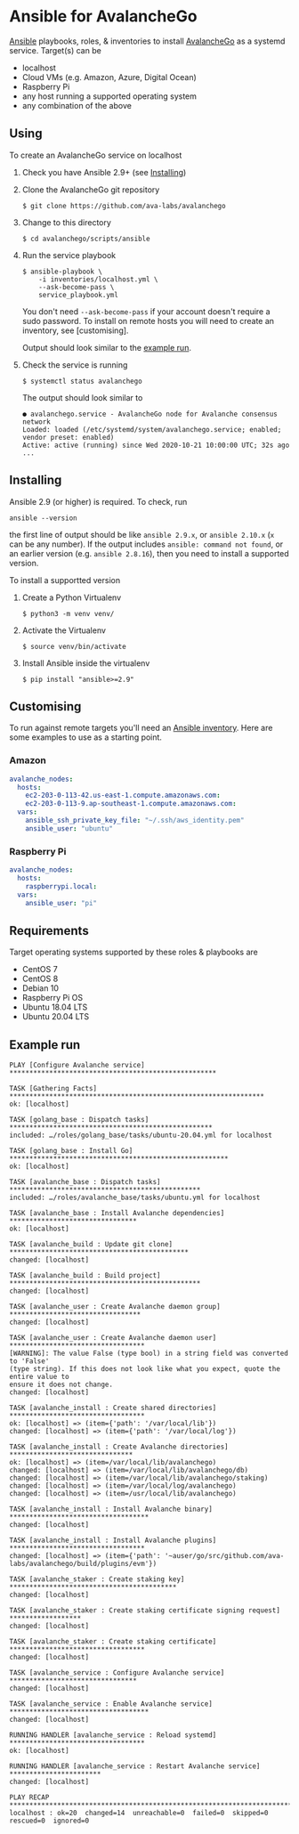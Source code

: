 # Ansible for AvalancheGo

[Ansible](https://ansible.com) playbooks, roles, & inventories to install
[AvalancheGo](https://github.com/ava-labs/avalanchego) as a systemd service.
Target(s) can be

- localhost
- Cloud VMs (e.g. Amazon, Azure, Digital Ocean)
- Raspberry Pi
- any host running a supported operating system
- any combination of the above


## Using

To create an AvalancheGo service on localhost

1. Check you have Ansible 2.9+ (see [Installing](#installing))
2. Clone the AvalancheGo git repository
    ```
    $ git clone https://github.com/ava-labs/avalanchego
    ```

3. Change to this directory
    ```
    $ cd avalanchego/scripts/ansible
    ```

4. Run the service playbook
    ```
    $ ansible-playbook \
        -i inventories/localhost.yml \
        --ask-become-pass \
        service_playbook.yml
    ```

   You don't need `--ask-become-pass` if your account doesn't require a sudo
   password. To install on remote hosts you will need to create an inventory,
   see [customising].

   Output should look similar to the [example run](#example-run).

5. Check the service is running
    ```
    $ systemctl status avalanchego
    ```

    The output should look similar to
    ```
    ● avalanchego.service - AvalancheGo node for Avalanche consensus network
    Loaded: loaded (/etc/systemd/system/avalanchego.service; enabled; vendor preset: enabled)
    Active: active (running) since Wed 2020-10-21 10:00:00 UTC; 32s ago
    ...
    ```


## Installing

Ansible 2.9 (or higher) is required. To check, run

```
ansible --version
```

the first line of output should be like `ansible 2.9.x`, or `ansible 2.10.x`
(`x` can be any number). If the output includes `ansible: command not found`,
or an earlier version (e.g. `ansible 2.8.16`), then you need to install a
supported version.

To install a supportted version

1. Create a Python Virtualenv
    ```
    $ python3 -m venv venv/
    ```

2. Activate the Virtualenv
    ```
    $ source venv/bin/activate
    ```

4. Install Ansible inside the virtualenv
    ```
    $ pip install "ansible>=2.9"
    ```


## Customising

To run against remote targets you'll need an [Ansible inventory](https://docs.ansible.com/ansible/latest/user_guide/intro_inventory.html#inventory-basics-formats-hosts-and-groups).
Here are some examples to use as a starting point.

### Amazon

```yaml
avalanche_nodes:
  hosts:
    ec2-203-0-113-42.us-east-1.compute.amazonaws.com:
    ec2-203-0-113-9.ap-southeast-1.compute.amazonaws.com:
  vars:
    ansible_ssh_private_key_file: "~/.ssh/aws_identity.pem"
    ansible_user: "ubuntu"
```

### Raspberry Pi

```yaml
avalanche_nodes:
  hosts:
    raspberrypi.local:
  vars:
    ansible_user: "pi"
```

## Requirements

Target operating systems supported by these roles & playbooks are

- CentOS 7
- CentOS 8
- Debian 10
- Raspberry Pi OS
- Ubuntu 18.04 LTS
- Ubuntu 20.04 LTS


## Example run

```
PLAY [Configure Avalanche service] ****************************************************

TASK [Gathering Facts] ****************************************************************
ok: [localhost]

TASK [golang_base : Dispatch tasks] ***************************************************
included: …/roles/golang_base/tasks/ubuntu-20.04.yml for localhost

TASK [golang_base : Install Go] *******************************************************
ok: [localhost]

TASK [avalanche_base : Dispatch tasks] ************************************************
included: …/roles/avalanche_base/tasks/ubuntu.yml for localhost

TASK [avalanche_base : Install Avalanche dependencies] ********************************
ok: [localhost]

TASK [avalanche_build : Update git clone] *********************************************
changed: [localhost]

TASK [avalanche_build : Build project] ************************************************
changed: [localhost]

TASK [avalanche_user : Create Avalanche daemon group] *********************************
changed: [localhost]

TASK [avalanche_user : Create Avalanche daemon user] **********************************
[WARNING]: The value False (type bool) in a string field was converted to 'False'
(type string). If this does not look like what you expect, quote the entire value to
ensure it does not change.
changed: [localhost]

TASK [avalanche_install : Create shared directories] **********************************
ok: [localhost] => (item={'path': '/var/local/lib'})
changed: [localhost] => (item={'path': '/var/local/log'})

TASK [avalanche_install : Create Avalanche directories] *******************************
ok: [localhost] => (item=/var/local/lib/avalanchego)
changed: [localhost] => (item=/var/local/lib/avalanchego/db)
changed: [localhost] => (item=/var/local/lib/avalanchego/staking)
changed: [localhost] => (item=/var/local/log/avalanchego)
changed: [localhost] => (item=/usr/local/lib/avalanchego)

TASK [avalanche_install : Install Avalanche binary] ***********************************
changed: [localhost]

TASK [avalanche_install : Install Avalanche plugins] **********************************
changed: [localhost] => (item={'path': '~auser/go/src/github.com/ava-labs/avalanchego/build/plugins/evm'})

TASK [avalanche_staker : Create staking key] ******************************************
changed: [localhost]

TASK [avalanche_staker : Create staking certificate signing request] ******************
changed: [localhost]

TASK [avalanche_staker : Create staking certificate] **********************************
changed: [localhost]

TASK [avalanche_service : Configure Avalanche service] ********************************
changed: [localhost]

TASK [avalanche_service : Enable Avalanche service] ***********************************
changed: [localhost]

RUNNING HANDLER [avalanche_service : Reload systemd] **********************************
ok: [localhost]

RUNNING HANDLER [avalanche_service : Restart Avalanche service] ***********************
changed: [localhost]

PLAY RECAP ****************************************************************************
localhost : ok=20  changed=14  unreachable=0  failed=0  skipped=0  rescued=0  ignored=0
```
